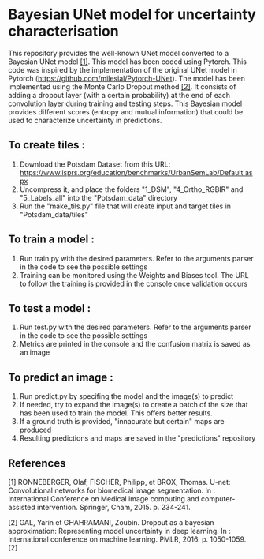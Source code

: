 # Bayesian UNet model for uncertainty characterisation

This repository provides the well-known UNet model converted to a Bayesian UNet model [[1]](#1).
This model has been coded using Pytorch. This code was inspired by the implementation of the original UNet model in Pytorch (https://github.com/milesial/Pytorch-UNet).
The model has been implemented using the Monte Carlo Dropout method [[2]](#2).
It consists of adding a dropout layer (with a certain probability) at the end of each convolution layer during training and testing steps.
This Bayesian model provides different scores (entropy and mutual information) that could be used to characterize uncertainty in predictions. 

## To create tiles : 
1.	Download the Potsdam Dataset from this URL:
	https://www.isprs.org/education/benchmarks/UrbanSemLab/Default.aspx
2.	Uncompress it, and place the folders "1_DSM", "4_Ortho_RGBIR" and "5_Labels_all" 
	into the "Potsdam_data" directory
3.	Run the "make_tils.py" file that will create input and target tiles in "Potsdam_data/tiles"

## To train a model :
1.	Run train.py with the desired parameters. 
	Refer to the arguments parser in the code to see the possible settings
2.	Training can be monitored using the Weights and Biases tool.
	The URL to follow the training is provided in the console once validation occurs

## To test a model :
1.	Run test.py with the desired parameters. 
	Refer to the arguments parser in the code to see the possible settings
2.	Metrics are printed in the console and the confusion matrix is saved as an image

## To predict an image :
1.	Run predict.py by specifing the model and the image(s) to predict
2.	If needed, try to expand the image(s) to create a batch of the size that has been used to train the model.
	This offers better results.
3.	If a ground truth is provided, "innacurate but certain" maps are produced
4.	Resulting predictions and maps are saved in the "predictions" repository


## References

<a id="1">[1]</a>  RONNEBERGER, Olaf, FISCHER, Philipp, et BROX, Thomas. U-net: Convolutional networks for biomedical image segmentation. In : International Conference on Medical image computing and computer-assisted intervention. Springer, Cham, 2015. p. 234-241. 

<a id="2">[2]</a> GAL, Yarin et GHAHRAMANI, Zoubin. Dropout as a bayesian approximation: Representing model uncertainty in deep learning. In : international conference on machine learning. PMLR, 2016. p. 1050-1059. [2]
